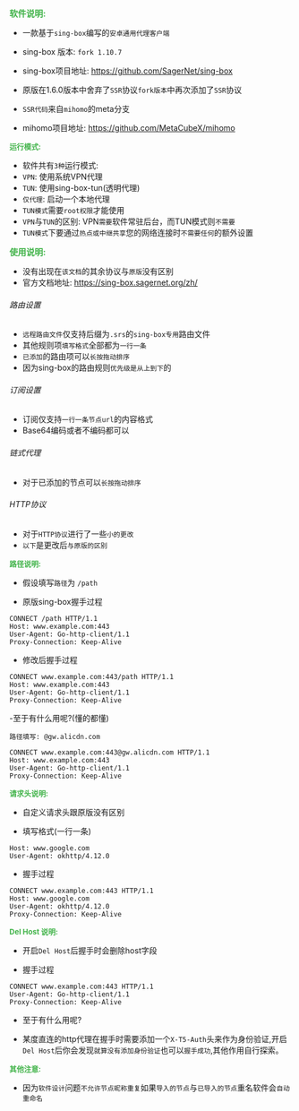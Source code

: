<span style="color: #41b349; font-size: 15px; font-weight: bold;">软件说明:</span>

- 一款基于`sing-box`编写的`安卓通用代理客户端`
- sing-box 版本: `fork 1.10.7`
- sing-box项目地址: https://github.com/SagerNet/sing-box

- 原版在1.6.0版本中舍弃了`SSR`协议`fork版本`中再次添加了`SSR`协议
- `SSR代码`来自`mihomo`的meta分支
- mihomo项目地址: https://github.com/MetaCubeX/mihomo

<span style="color: #41b349; font-size: 13px; font-weight: bold;">运行模式:</span>

- 软件共有`3种`运行模式:
- `VPN`: 使用系统VPN代理
- `TUN`: 使用sing-box-tun(透明代理)
- `仅代理`: 启动一个本地代理
- `TUN模式`需要`root权限`才能使用
- `VPN`与`TUN`的区别: VPN`需要`软件常驻后台，而TUN模式则`不需要`
- `TUN模式`下要通过`热点或中继共享`您的网络连接时`不需要任何`的额外设置

<span style="color: #41b349; font-size: 15px; font-weight: bold;">使用说明:</span>

- 没有出现在`该文档`的其余协议与`原版`没有区别
- 官方文档地址: https://sing-box.sagernet.org/zh/

###### 路由设置

- `远程路由文件`仅支持后缀为`.srs`的`sing-box专用`路由文件
- 其他规则项`填写格式`全部都为`一行一条`
- `已添加`的路由项可以`长按拖动排序`
- 因为sing-box的路由规则`优先级是从上到下`的

###### 订阅设置

- 订阅仅支持`一行一条节点url`的内容格式
- Base64编码或者不编码都可以

###### 链式代理

- 对于已添加的节点可以`长按拖动排序`

###### HTTP协议

- 对于`HTTP协议`进行了一些`小的更改`
- `以下`是更改后`与原版的区别`

<span style="color: #41b349; font-size: 13px; font-weight: bold;">路径说明:</span>

- 假设填写`路径`为 `/path`

- 原版sing-box握手过程

```plaintext
CONNECT /path HTTP/1.1
Host: www.example.com:443
User-Agent: Go-http-client/1.1
Proxy-Connection: Keep-Alive
```

- 修改后握手过程

```plaintext
CONNECT www.example.com:443/path HTTP/1.1
Host: www.example.com:443
User-Agent: Go-http-client/1.1
Proxy-Connection: Keep-Alive
```

-至于有什么用呢?(懂的都懂)

```plaintext
路径填写: @gw.alicdn.com

CONNECT www.example.com:443@gw.alicdn.com HTTP/1.1
Host: www.example.com:443
User-Agent: Go-http-client/1.1
Proxy-Connection: Keep-Alive
```

<span style="color: #41b349; font-size: 13px; font-weight: bold;">请求头说明:</span>

- 自定义请求头跟原版没有区别

- 填写格式(一行一条)

```plaintext
Host: www.google.com
User-Agent: okhttp/4.12.0
```

- 握手过程

```plaintext
CONNECT www.example.com:443 HTTP/1.1
Host: www.google.com
User-Agent: okhttp/4.12.0
Proxy-Connection: Keep-Alive
```

<span style="color: #41b349; font-size: 13px; font-weight: bold;">Del Host 说明:</span>

- 开启`Del Host`后握手时会删除host字段

- 握手过程

```plaintext
CONNECT www.example.com:443 HTTP/1.1
User-Agent: Go-http-client/1.1
Proxy-Connection: Keep-Alive
```

- 至于有什么用呢?

- 某度直连的http代理在握手时需要添加一个`X-T5-Auth`头来作为身份验证,开启`Del Host`后你会发现`就算没有添加身份验证`也可以`握手成功`,其他作用自行探索。

<span style="color: #41b349; font-size: 13px; font-weight: bold;">其他注意:</span>

- 因为`软件设计`问题`不允许节点昵称重复`如果`导入的节点`与`已导入的节点`重名软件会`自动重命名`

